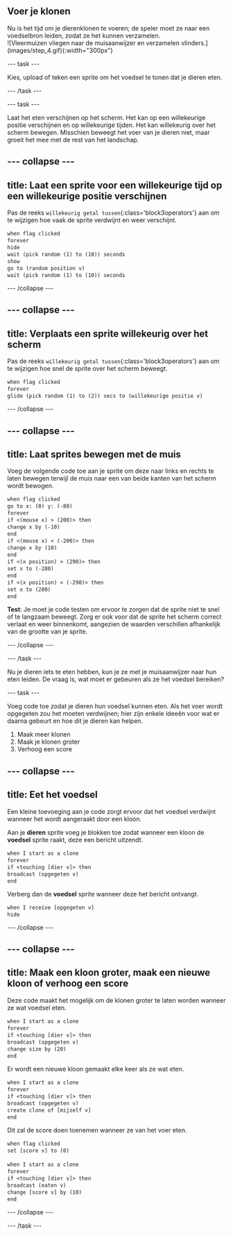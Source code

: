 ## Voer je klonen

<div style="display: flex; flex-wrap: wrap">
<div style="flex-basis: 200px; flex-grow: 1; margin-right: 15px;">
Nu is het tijd om je dierenklonen te voeren; de speler moet ze naar een voedselbron leiden, zodat ze het kunnen verzamelen.
</div>
<div>
![Vleermuizen vliegen naar de muisaanwijzer en verzamelen vlinders.](images/step_4.gif){:width="300px"}
</div>
</div>

--- task ---

Kies, upload of teken een sprite om het voedsel te tonen dat je dieren eten.

--- /task ---

--- task ---

Laat het eten verschijnen op het scherm. Het kan op een willekeurige positie verschijnen en op willekeurige tijden. Het kan willekeurig over het scherm bewegen. Misschien beweegt het voer van je dieren niet, maar groeit het mee met de rest van het landschap.

--- collapse ---
---
title: Laat een sprite voor een willekeurige tijd op een willekeurige positie verschijnen
---

Pas de reeks `willekeurig getal tussen`{:class='block3operators'} aan om te wijzigen hoe vaak de sprite verdwijnt en weer verschijnt.

```blocks3
when flag clicked
forever
hide
wait (pick random (1) to (10)) seconds
show
go to (random position v)
wait (pick random (1) to (10)) seconds
```

--- /collapse ---

--- collapse ---
---
title: Verplaats een sprite willekeurig over het scherm
---

Pas de reeks `willekeurig getal tussen`{:class='block3operators'} aan om te wijzigen hoe snel de sprite over het scherm beweegt.

```blocks3
when flag clicked
forever
glide (pick random (1) to (2)) secs to (willekeurige positie v)
```

--- /collapse ---

--- collapse ---
---
title: Laat sprites bewegen met de muis
---

Voeg de volgende code toe aan je sprite om deze naar links en rechts te laten bewegen terwijl de muis naar een van beide kanten van het scherm wordt bewogen.

```blocks3
when flag clicked
go to x: (0) y: (-80)
forever
if <(mouse x) > (200)> then
change x by (-10)
end
if <(mouse x) < (-200)> then
change x by (10)
end
if <(x position) > (290)> then
set x to (-280)
end
if <(x position) < (-290)> then
set x to (280)
end
```

**Test**: Je moet je code testen om ervoor te zorgen dat de sprite niet te snel of te langzaam beweegt. Zorg er ook voor dat de sprite het scherm correct verlaat en weer binnenkomt, aangezien de waarden verschillen afhankelijk van de grootte van je sprite.

--- /collapse ---

--- /task ---

Nu je dieren iets te eten hebben, kun je ze met je muisaanwijzer naar hun eten leiden. De vraag is, wat moet er gebeuren als ze het voedsel bereiken?

--- task ---

Voeg code toe zodat je dieren hun voedsel kunnen eten. Als het voer wordt opgegeten zou het moeten verdwijnen; hier zijn enkele ideeën voor wat er daarna gebeurt en hoe dit je dieren kan helpen.

1. Maak meer klonen
1. Maak je klonen groter
1. Verhoog een score

--- collapse ---
---
title: Eet het voedsel
---

Een kleine toevoeging aan je code zorgt ervoor dat het voedsel verdwijnt wanneer het wordt aangeraakt door een kloon.

Aan je **dieren** sprite voeg je blokken toe zodat wanneer een kloon de **voedsel** sprite raakt, deze een bericht uitzendt.

```blocks3
when I start as a clone
forever
if <touching [dier v]> then
broadcast (opgegeten v)
end
```

Verberg dan de **voedsel** sprite wanneer deze het bericht ontvangt.

```blocks3
when I receive [opgegeten v]
hide
```

--- /collapse ---

--- collapse ---
---
title: Maak een kloon groter, maak een nieuwe kloon of verhoog een score
---

Deze code maakt het mogelijk om de klonen groter te laten worden wanneer ze wat voedsel eten.

```blocks3
when I start as a clone
forever
if <touching [dier v]> then
broadcast (opgegeten v)
change size by (20)
end
```

Er wordt een nieuwe kloon gemaakt elke keer als ze wat eten.

```blocks3
when I start as a clone
forever
if <touching [dier v]> then
broadcast (opgegeten v)
create clone of [mijzelf v]
end
```

Dit zal de score doen toenemen wanneer ze van het voer eten.

```blocks3
when flag clicked
set [score v] to (0)

when I start as a clone
forever
if <touching [dier v]> then
broadcast (eaten v)
change [score v] by (10)
end
```
--- /collapse ---

--- /task ---


